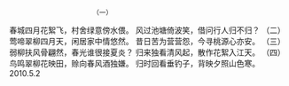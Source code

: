                          （一）
春城四月花絮飞，村舍绿意傍水偎。
风过池塘倚波笑，借问行人归不归？
                          （二）
莺啼翠柳四月天，闲居家中情悠然。
昔日苦为营营怨，今寻桃源心亦安。
                          （三）
弱柳扶风骨翩然，春光谁很接夏炎？
归来独看清风起，散作花絮入江天。
                          （四）
鸟鸣翠柳花映田，赊向春风酒独嫌。
归时回看垂钓子，背映夕照山色寒。
                                                            2010.5.2
